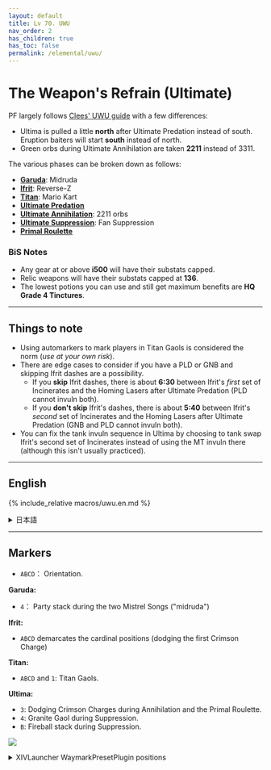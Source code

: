 ```yaml
---
layout: default
title: Lv 70. UWU
nav_order: 2
has_children: true
has_toc: false
permalink: /elemental/uwu/
---
```


# The Weapon's Refrain (Ultimate)

PF largely follows [Clees' UWU guide](https://www.icy-veins.com/ffxiv/the-weapons-refrain-ultimate-guides-ultima)
with a few differences:

- Ultima is pulled a little **north** after Ultimate Predation instead of
  south. Eruption baiters will start **south** instead of north.
- Green orbs during Ultimate Annihilation are taken **2211** instead of 3311.

The various phases can be broken down as follows:

- [**Garuda**](01_garuda): Midruda
- [**Ifrit**](02_ifrit): Reverse-Z
- [**Titan**](03_titan): Mario Kart
- [**Ultimate Predation**](04a_predation)
- [**Ultimate Annihilation**](04b_annihilation): 2211 orbs
- [**Ultimate Suppression**](04c_suppression): Fan Suppression
- [**Primal Roulette**](04d_primal_roulette)

### BiS Notes

- Any gear at or above **i500** will have their substats capped.
- Relic weapons will have their substats capped at **136**.
- The lowest potions you can use and still get maximum benefits are **HQ Grade 
  4 Tinctures**.

---

## Things to note

- Using automarkers to mark players in Titan Gaols is considered the norm (*use
  at your own risk*).
- There are edge cases to consider if you have a PLD or GNB and skipping Ifrit 
  dashes are a possibility.
	- If you **skip** Ifrit dashes, there is about **6:30** between Ifrit's 
    *first* set of Incinerates and the Homing Lasers after Ultimate Predation 
    (PLD cannot invuln both).
	- If you **don't skip** Ifrit's dashes, there is about **5:40** between 
    Ifrit's *second* set of Incinerates and the Homing Lasers after Ultimate 
    Predation (GNB and PLD cannot invuln both).
- You can fix the tank invuln sequence in Ultima by choosing to tank swap 
  Ifrit's second set of Incinerates instead of using the MT invuln there
  (although this isn't usually practiced).

---

## English

{% include_relative macros/uwu.en.md %}

<details markdown=block>
<summary>日本語</summary>


{% include_relative macros/uwu.jp.md %}

</details>

---

## Markers

- `ABCD`： Orientation.

**Garuda:**
- `4`： Party stack during the two Mistrel Songs ("midruda")

**Ifrit:**
- `ABCD` demarcates the cardinal positions (dodging the first Crimson Charge)

**Titan:**
- `ABCD` and `1`: Titan Gaols.

**Ultima:**
- `3`: Dodging Crimson Charges during Annihilation and the Primal Roulette.
- `4`: Granite Gaol during Suppression.
- `B`: Fireball stack during Suppression.

![]({{site.baseurl}}/images/ultimates/uwu/markers.jpg)
<details markdown=block>
<summary>XIVLauncher WaymarkPresetPlugin positions</summary>

```json
{
  "Name":"UWU",
  "MapID":539,
  "A":{"X":100.0,"Y":0.0,"Z":93.3,"ID":0,"Active":true},
  "B":{"X":106.7,"Y":0.0,"Z":100.0,"ID":1,"Active":true},
  "C":{"X":100.0,"Y":0.0,"Z":106.7,"ID":2,"Active":true},
  "D":{"X":93.3,"Y":0.0,"Z":100.0,"ID":3,"Active":true},
  "One":{"X":100.0,"Y":0.0,"Z":100.0,"ID":4,"Active":true},
  "Two":{"X":107.3,"Y":0.0,"Z":107.3,"ID":5,"Active":true},
  "Three":{"X":100.0,"Y":0.0,"Z":81.0,"ID":6,"Active":true},
  "Four":{"X":87.0,"Y":0.0,"Z":87.0,"ID":7,"Active":true}
}
```

</details>

<script data-goatcounter="https://tuufless.goatcounter.com/count"
        async src="//gc.zgo.at/count.js"></script>
